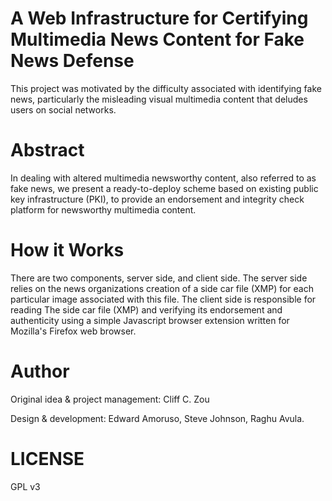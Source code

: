 # A Web Infrastructure for Certifying Multimedia News Content for Fake News Defense
This project was motivated by the difficulty associated with identifying fake news,
particularly the misleading visual multimedia content that deludes users on social
networks.  

# Abstract
In dealing with altered multimedia newsworthy content, also referred to as fake
news, we present a ready-to-deploy scheme based on existing public key
infrastructure (PKI), to provide an endorsement and integrity check platform for
newsworthy multimedia content.  

# How it Works
There are two components, server side, and client side.  The server side relies
on the news organizations creation of a side car file (XMP) for each particular
image associated with this file.  The client side is responsible for reading The
side car file (XMP) and verifying its endorsement and authenticity using
a simple Javascript browser extension written for Mozilla's Firefox web browser.

# Author
Original idea & project management: Cliff C. Zou

Design & development: Edward Amoruso, Steve Johnson, Raghu Avula.

# LICENSE
GPL v3
